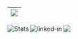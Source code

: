 <!---### Hi there 👋
- 🔭 I’m currently working on Machine Learning
- 📫 You can reach me linkedin: https://www.linkedin.com/in/a-s-l-manasa-ba8b371bb/
- I am practicing Competetive Coding
- 💬 Ask me about Database Management
- 👯 I’m looking to collaborate on Internships.


<img align="left" alt="Stats" src="https://github-readme-stats.vercel.app/api?username=ASLManasa&&show_icons=true&title_color=ffffff&icon_color=bb2acf&text_color=daf7dc&bg_color=151515" />
<img align="left" alt="Stats" src="https://github-readme-stats.vercel.app/api/top-langs/?username=ASLManasa&exclude_repo=github-readme-stats,ASLManasa.github.io" />





**ASLManasa/ASLManasa** is a ✨ _special_ ✨ repository because its `README.md` (this file) appears on your GitHub profile.

Here are some ideas to get you started:

- 🔭 I’m currently working on ...
- 🌱 I’m currently learning ...
- 👯 I’m looking to collaborate on ...
- 🤔 I’m looking for help with ...
- 💬 Ask me about ...
- 📫 How to reach me: ...
- 😄 Pronouns: ...
- ⚡ Fun fact: ...
-->
<table align="center">
<thead>
<tr>
<th style="text-align:center"><img src="https://github-readme-streak-stats.herokuapp.com/?user=ASLManasa&theme=tokyonight"></th>
</tr>
</thead>
</table>
<th style="text-align:center"><img src="https://github-readme-stats.vercel.app/api?username=ASLManasa"></th>
<img align="left" alt="Stats" src="https://github-readme-stats.vercel.app/api/top-langs/?username=ASLManasa&exclude_repo=github-readme-stats,ASLManasa.github.io" />
<a align="right" href=https://www.linkedin.com/in/a-s-l-manasa-ba8b371bb/><img align="left" alt="linked-in" src="https://img.shields.io/badge/linkedin-%230077B5.svg?&style=for-the-badge&logo=linkedin&logoColor=white" /></a>




